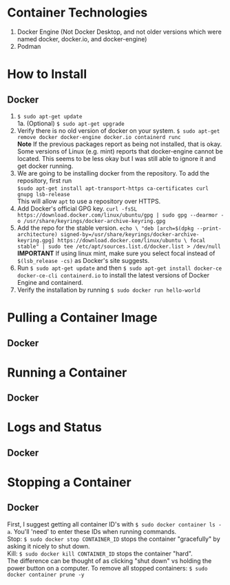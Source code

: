 # Container Technologies
1. Docker Engine (Not Docker Desktop, and not older versions which were named docker, docker.io, and docker-engine)
2. Podman

# How to Install
## Docker
1. `$ sudo apt-get update`<br>
1a. (Optional) `$ sudo apt-get upgrade`<br>
2. Verify there is no old version of docker on your system. `$ sudo apt-get remove docker docker-engine docker.io containerd runc`<br>
**Note** If the previous packages report as being not installed, that is okay. Some versions of Linux (e.g. mint) reports that docker-engine cannot be located. This seems to be less okay but I was still able to ignore it and get docker running.
3. We are going to be installing docker from the repository. To add the repository, first run <br>
`$sudo apt-get install apt-transport-https ca-certificates curl gnupg lsb-release`<br>
This will allow `apt` to use a repository over HTTPS.
4. Add Docker's official GPG key. `curl -fsSL https://download.docker.com/linux/ubuntu/gpg | sudo gpg --dearmor -o /usr/share/keyrings/docker-archive-keyring.gpg`
5. Add the repo for the stable version. `echo \
  "deb [arch=$(dpkg --print-architecture) signed-by=/usr/share/keyrings/docker-archive-keyring.gpg] https://download.docker.com/linux/ubuntu \
  focal stable" | sudo tee /etc/apt/sources.list.d/docker.list > /dev/null`<br>
  **IMPORTANT** If using linux mint, make sure you select focal instead of `$(lsb_release -cs)` as Docker's site suggests. 
6. Run `$ sudo apt-get update` and then `$ sudo apt-get install docker-ce docker-ce-cli containerd.io` to install the latest versions of Docker Engine and containerd.
7. Verify the installation by running `$ sudo docker run hello-world`

# Pulling a Container Image
## Docker
# Running a Container 
## Docker
# Logs and Status
## Docker
# Stopping a Container
## Docker
First, I suggest getting all container ID's with `$ sudo docker container ls -a`. You'll 'need' to enter these IDs when running commands.<br>
Stop: `$ sudo docker stop CONTAINER_ID` stops the container "gracefully" by asking it nicely to shut down.<br>
Kill: `$ sudo docker kill CONTAINER_ID` stops the container "hard".<br>
The difference can be thought of as clicking "shut down" vs holding the power button on a computer. 
To remove all stopped containers: `$ sudo docker container prune -y`
